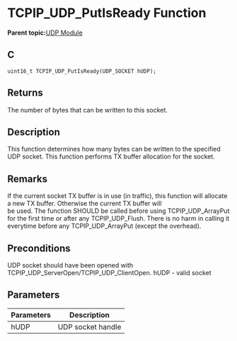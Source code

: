 # TCPIP\_UDP\_PutIsReady Function

**Parent topic:**[UDP Module](GUID-D2D8E9C8-0778-41E2-8F0B-194954B92250.md)

## C

```
uint16_t TCPIP_UDP_PutIsReady(UDP_SOCKET hUDP); 
```

## Returns

The number of bytes that can be written to this socket.

## Description

This function determines how many bytes can be written to the specified UDP socket. This function performs TX buffer allocation for the socket.

## Remarks

If the current socket TX buffer is in use \(in traffic\), this function will allocate a new TX buffer. Otherwise the current TX buffer will<br />be used. The function SHOULD be called before using TCPIP\_UDP\_ArrayPut for the first time or after any TCPIP\_UDP\_Flush. There is no harm in calling it everytime before any TCPIP\_UDP\_ArrayPut \(except the overhead\).

## Preconditions

UDP socket should have been opened with TCPIP\_UDP\_ServerOpen/TCPIP\_UDP\_ClientOpen. hUDP - valid socket

## Parameters

|Parameters|Description|
|----------|-----------|
|hUDP|UDP socket handle|

